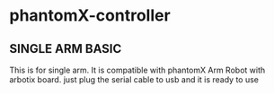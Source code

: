 # phantomX-controller

## SINGLE ARM BASIC
This is for single arm. It is compatible with phantomX Arm Robot with arbotix board.
just plug the serial cable to usb and it is ready to use
